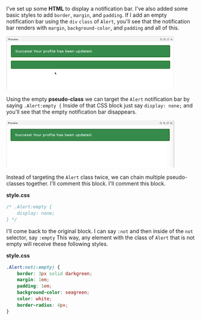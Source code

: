 I've set up some **HTML** to display a notification bar. I've also added some basic styles to add `border`, `margin`, and `padding`. If I add an empty notification bar using the `div` `class` of `Alert`, you'll see that the notification bar renders with `margin`, `background-color`, and `padding` and all of this.

![Result](../images/css-target-empty-elements-using-the-empty-pseudo-class-css-result.png)

Using the empty **pseudo-class** we can target the `Alert` notification bar by saying `.Alert:empty {` Inside of that CSS block just say `display: none;` and you'll see that the empty notification bar disappears.

![Empty Bar Removed](../images/css-target-empty-elements-using-the-empty-pseudo-class-empty-bar-removed.png)

Instead of targeting the `Alert` class twice, we can chain multiple pseudo-classes together. I'll comment this block. I'll comment this block.

**style.css**
```css
/* .Alert:empty {
    display: none; 
} */
```

I'll come back to the original block. I can say `:not` and then inside of the `not` selector, say `:empty` This way, any element with the class of `Alert` that is not empty will receive these following styles.

**style.css**
```css
.Alert:not(:empty) {
    border: 3px solid darkgreen;
    margin: 1em;
    padding: 1em;
    background-color: seagreen;
    color: white;
    border-radius: 4px;
}
```